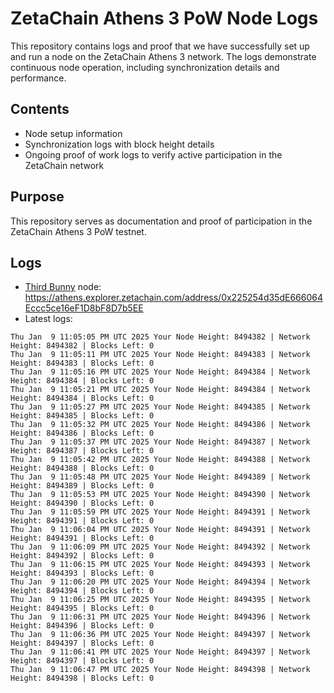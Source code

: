 # ZetaChain Athens 3 PoW Node Logs
This repository contains logs and proof that we have successfully set up and run a node on the ZetaChain Athens 3 network. The logs demonstrate continuous node operation, including synchronization details and performance.

## Contents
- Node setup information
- Synchronization logs with block height details
- Ongoing proof of work logs to verify active participation in the ZetaChain network

## Purpose
This repository serves as documentation and proof of participation in the ZetaChain Athens 3 PoW testnet.

## Logs

- [Third Bunny](https://thirdbunny.xyz/) node: https://athens.explorer.zetachain.com/address/0x225254d35dE666064Eccc5ce16eF1D8bF8D7b5EE
- Latest logs:
```
Thu Jan  9 11:05:05 PM UTC 2025 Your Node Height: 8494382 | Network Height: 8494382 | Blocks Left: 0
Thu Jan  9 11:05:11 PM UTC 2025 Your Node Height: 8494383 | Network Height: 8494383 | Blocks Left: 0
Thu Jan  9 11:05:16 PM UTC 2025 Your Node Height: 8494384 | Network Height: 8494384 | Blocks Left: 0
Thu Jan  9 11:05:21 PM UTC 2025 Your Node Height: 8494384 | Network Height: 8494384 | Blocks Left: 0
Thu Jan  9 11:05:27 PM UTC 2025 Your Node Height: 8494385 | Network Height: 8494385 | Blocks Left: 0
Thu Jan  9 11:05:32 PM UTC 2025 Your Node Height: 8494386 | Network Height: 8494386 | Blocks Left: 0
Thu Jan  9 11:05:37 PM UTC 2025 Your Node Height: 8494387 | Network Height: 8494387 | Blocks Left: 0
Thu Jan  9 11:05:42 PM UTC 2025 Your Node Height: 8494388 | Network Height: 8494388 | Blocks Left: 0
Thu Jan  9 11:05:48 PM UTC 2025 Your Node Height: 8494389 | Network Height: 8494389 | Blocks Left: 0
Thu Jan  9 11:05:53 PM UTC 2025 Your Node Height: 8494390 | Network Height: 8494390 | Blocks Left: 0
Thu Jan  9 11:05:59 PM UTC 2025 Your Node Height: 8494391 | Network Height: 8494391 | Blocks Left: 0
Thu Jan  9 11:06:04 PM UTC 2025 Your Node Height: 8494391 | Network Height: 8494391 | Blocks Left: 0
Thu Jan  9 11:06:09 PM UTC 2025 Your Node Height: 8494392 | Network Height: 8494392 | Blocks Left: 0
Thu Jan  9 11:06:15 PM UTC 2025 Your Node Height: 8494393 | Network Height: 8494393 | Blocks Left: 0
Thu Jan  9 11:06:20 PM UTC 2025 Your Node Height: 8494394 | Network Height: 8494394 | Blocks Left: 0
Thu Jan  9 11:06:25 PM UTC 2025 Your Node Height: 8494395 | Network Height: 8494395 | Blocks Left: 0
Thu Jan  9 11:06:31 PM UTC 2025 Your Node Height: 8494396 | Network Height: 8494396 | Blocks Left: 0
Thu Jan  9 11:06:36 PM UTC 2025 Your Node Height: 8494397 | Network Height: 8494397 | Blocks Left: 0
Thu Jan  9 11:06:41 PM UTC 2025 Your Node Height: 8494397 | Network Height: 8494397 | Blocks Left: 0
Thu Jan  9 11:06:47 PM UTC 2025 Your Node Height: 8494398 | Network Height: 8494398 | Blocks Left: 0
```
